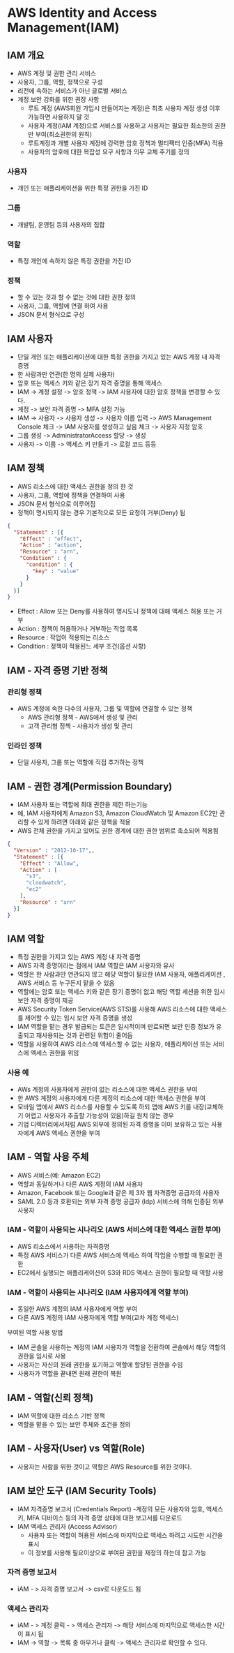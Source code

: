 # AWS Identity and Access Management(IAM)

## IAM 개요
- AWS 계정 및 권한 관리 서비스
- 사용자, 그룹, 역할, 정책으로 구성
- 리전에 속하는 서비스가 아닌 글로벌 서비스
- 계정 보안 강화를 위한 권장 사항
  - 루트 계정 (AWS회원 가입시 만들어지는 계정)은 최초 사용자 계정 생성 이후 가능하면 사용하지 말 것
  - 사용자 계정(IAM 계정)으로 서비스를 사용하고 사용자는 필요한 최소한의 권한만 부여(최소권한의 원칙)
  - 루트계정과 개별 사용자 계정에 강력한 암호 정책과 멀티팩터 인증(MFA) 적용
  - 사용자의 암호에 대한 복잡성 요구 사항과 의무 교체 주기를 정의

### 사용자 
- 개인 또는 애플리케이션을 위한 특정 권한을 가진 ID
### 그룹
- 개발팀, 운영팀 등의 사용자의 집합
### 역할
- 특정 개인에 속하지 않은 특정 권한을 가진 ID
### 정책
- 할 수 있는 것과 할 수 없는 것에 대한 권한 정의
- 사용자, 그룹, 역할에 연결 하여 사용
- JSON 문서 형식으로 구성

## IAM 사용자
- 단일 개인 또는 애플리케이션에 대한 특정 권한을 가지고 있는 AWS 계정 내 자격 증명
- 한 사람과만 연관(한 명의 실제 사용자)
- 암호 또는 액세스 키와 같은 장기 자격 증명을 통해 액세스
- IAM -> 계정 설정 -> 암호 정책 -> IAM 사용자에 대한 암호 정책을 변경할 수 있다.
- 계정 -> 보안 자격 증명 -> MFA 설정 가능
- IAM -> 사용자 -> 사용자 생성 -> 사용자 이름 입력 -> AWS Management Console 체크
-> IAM 사용자를 생성하고 싶음 체크 -> 사용자 지정 암호
- 그룹 생성 -> AdministratorAccess 할당 -> 생성
- 사용자 -> 이름 -> 액세스 키 만들기 -> 로컬 코드 등등

## IAM 정책
- AWS 리소스에 대한 액세스 권한을 정의 한 것
- 사용자, 그룹, 역할에 정책을 연결하여 사용
- JSON 문서 형식으로 이루어짐
- 정책이 명시되지 않는 경우 기본적으로 모든 요청이 거부(Deny) 됨
```json
{
  "Statement" : [{
    "Effect" : "effect",
    "Action" : "action",
    "Resource" : "arn",
    "Condition" : {
      "condition" : {
        "key" : "value"
      }
    }
  }]
}
```
- Effect : Allow 또는 Deny를 사용하여 명시도니 정책에 대해 액세스 허용 또는 거부
- Action : 정책이 허용하거나 거부하는 작업 목록
- Resource : 작업이 적용되는 리소스
- Condition : 정책이 적용된느 세부 조건(옵션 사항)

## IAM - 자격 증명 기반 정책
### 관리형 정책
- AWS 계정에 속한 다수의 사용자, 그룹 및 역할에 연결할 수 있는 정책
  - AWS 관리형 정책 - AWS에서 생성 및 관리
  - 고객 관리형 정책 - 사용자가 생성 및 관리

### 인라인 정책
- 단일 사용자, 그룹 또는 역할에 직접 추가하는 정책

## IAM - 권한 경계(Permission Boundary)
- IAM 사용자 또는 역할에 최대 권한을 제한 하는기능
- 예, IAM 사용자에게 Amazon S3, Amazon CloudWatch 및 Amazon EC2만 관리할 수 있게 하려면 아래와 같은 정책을 적용
- AWS 전체 권한을 가지고 있어도 권한 경계에 대한 권한 범위로 축소되어 적용됨
```json
{
  "Version" : "2012-10-17",,
  "Statement" : [{
    "Effect" : "Allow",
    "Action" : [
      "s3",
      "cloudwatch",
      "ec2"
    ],
    "Resource" : "arn"
  }]
}
```

## IAM 역할
- 특정 권한을 가지고 있는 AWS 계정 내 자격 증명
- AWS 자격 증명이라는 점에서 IAM 역할은 IAM 사용자와 유사
- 역할은 한 사람과만 연관되지 않고 해당 역할이 필요한 IAM 사용자, 애플리케이션 , AWS 서비스 등 누구든지 맡을 수 있음
- 역할에는 암호 또는 액세스 키와 같은 장기 증명이 없고 해당 역할 세션을 위한 임시 보안 자격 증명이 제공
- AWS Security Token Service(AWS STS)를 사용해 AWS 리소스에 대한 액세스를 제어할 수 있는 임시 보안 자격 증명을 생성
- IAM 역할을 맡는 경우 발급되는 토큰은 일시적이며 만료되면 보안 인증 정보가 유출되고 재사용되는 것과 관련된 위험이 줄어듬
- 역할을 사용하여 AWS 리소스에 엑세스할 수 없는 사용자, 애플리케이션 또는 서비스에 엑세스 권한을 위임
### 사용 예
- AWs 계정의 사용자에게 권한이 없는 리소스에 대한 액세스 권한을 부여
- 한 AWS 계정의 사용자에게 다른 계정의 리소스에 대한 액세스 권한을 부여
- 모바일 앱에서 AWS 리소스를 사용할 수 있도록 하되 앱에 AWS 키를 내장(교체하기 어렵고 사용자가 추출할 가능성이 있음)하길 원치 않는 경우
- 기업 디렉터리에서처럼 AWS 외부에 정의된 자격 증명을 이미 보유하고 있는 사용자에게 AWS 액세스 권한을 부여

## IAM - 역할 사용 주체
- AWS 서비스(예: Amazon EC2)
- 역할과 동일하거나 다른 AWS 계정의 IAM 사용자
- Amazon, Facebook 또는 Google과 같은 제 3자 웹 자격증명 공급자의 사용자
- SAML 2.0 등과 호환되는 외부 자격 증명 공급자 (ldp) 서비스에 의해 인증된 외부 사용자

### IAM - 역할이 사용되는 시나리오 (AWS 서비스에 대한 액세스 권한 부여)
- AWS 리소스에서 사용하는 자격증명
- 특정 AWS 서비스가 다른 AWS 서비스에 액세스 하여 작업을 수행할 때 필요한 권한
- EC2에서 실행되는 애플리케이션이 S3와 RDS 액세스 권한이 필요할 때 역할 사용

### IAM - 역할이 사용되는 시나리오 (IAM 사용자에게 역할 부여)
- 동일한 AWS 계정의 IAM 사용자에게 역할 부여
- 다른 AWS 계정의 IAM 사용자에게 역할 부여(교차 계정 액세스)

부여된 역할 사용 방법
- IAM 콘솔을 사용하는 계정의 IAM 사용자가 역할을 전환하여 콘솔에서 해당 역할의 권한을 임시로 사용
- 사용자는 자신의 원래 권한을 포기하고 역할에 할당된 권한을 수임
- 사용자가 역할을 끝내면 원래 권한이 복원

##  IAM - 역할(신뢰 정책)
- IAM 역할에 대한 리소스 기반 정책
- 역할을 맡을 수 있는 보안 주체와 조건을 정의

## IAM - 사용자(User) vs 역할(Role)
- 사용자는 사람을 위한 것이고 역할은 AWS Resource를 위한 것이다.

## IAM 보안 도구 (IAM Security Tools)
- IAM 자격증명 보고서 (Credentials Report)
  -계정의 모든 사용자와 암호, 액세스 키, MFA 디바이스 등의 자격 증명 상태에 대한 보고서를 다운로드
- IAM 액세스 관리자 (Access Advisor)
  - 사용자 또는 역할이 허용된 서비스에 마지막으로 액세스 하려고 시도한 시간을 표시
  - 이 정보를 사용해 필요이상으로 부여된 권한을 재정의 하는데 참고 가능

### 자격 증명 보고서
- iAM - > 자격 증명 보고서 -> csv로 다운도드 됨

### 액세스 관리자
- iAM - > 계정 클릭 - > 액세스 관리자  -> 해당 서비스에 마지막으로 액세스한 시간이 표시 됨 
- IAM -> 역할 -> 목록 중 아무거나 클릭 ->  액세스 관리자로 확인할 수 있다.